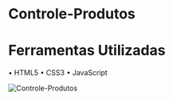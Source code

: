 # Controle-Produtos

# Ferramentas Utilizadas 

• HTML5
• CSS3
• JavaScript

![Controle-Produtos](https://github.com/vyoshio71/Controle-Produtos/assets/116774749/878699f1-96e7-4a85-b4ee-730f6b7134a6)
